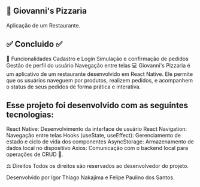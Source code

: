 ## 🚀 Giovanni's Pizzaria
Aplicação de um Restaurante.



## ✅ Concluido ✅
📎 Funcionalidades Cadastro e Login Simulação e confirmação de pedidos Gestão de perfil do usuário Navegação entre telas 💻 Giovanni's Pizzaria é um aplicativo de um restaurante desenvolvido em React Native. Ele permite que os usuários naveguem por produtos, realizem pedidos, e acompanhem o status de seus pedidos de forma prática e interativa.
## Esse projeto foi desenvolvido com as seguintes tecnologias:

React Native: Desenvolvimento da interface de usuário React Navigation: Navegação entre telas Hooks (useState, useEffect): Gerenciamento de estado e ciclo de vida dos componentes AsyncStorage: Armazenamento de dados local no dispositivo Axios: Comunicação com o backend local para operações de CRUD 📕.

⚖ Direitos Todos os direitos são reservados ao desenvolvedor do projeto.

Desenvolvido por Igor Thiago Nakajima e Felipe Paulino dos Santos.
